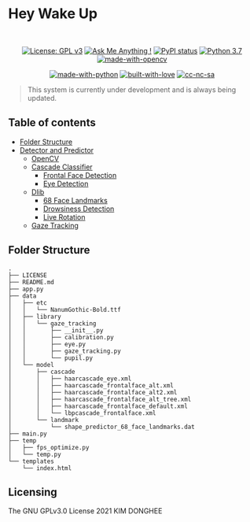 # Hey Wake Up

<br />

<div align="center">

[![License: GPL v3](https://img.shields.io/badge/License-GPLv3-blue.svg)](https://www.gnu.org/licenses/gpl-3.0)
[![Ask Me Anything !](https://img.shields.io/badge/Ask%20me-anything-1abc9c.svg)](https://github.com/DEVHEE/Hey-Wake-Up)
[![PyPI status](https://img.shields.io/pypi/status/ansicolortags.svg)]()
[![Python 3.7](https://img.shields.io/badge/python-3.7-blue.svg)](https://www.python.org/downloads/release/python-370/)
[![made-with-opencv](http://img.shields.io/badge/OpenCV-5c3ee8?style=square&logo=OpenCV&logoColor=white)]()

[![made-with-python](http://ForTheBadge.com/images/badges/made-with-python.svg)](https://www.python.org/)
[![built-with-love](http://ForTheBadge.com/images/badges/built-with-love.svg)](https://GitHub.com/DEVHEE/)
[![cc-nc-sa](http://ForTheBadge.com/images/badges/cc-nc-sa.svg)](https://creativecommons.org/licenses/by-nc-sa/4.0)

</div>

> This system is currently under development and is always being updated.

## Table of contents

-   [Folder Structure](#folder-structure)
-   [Detector and Predictor](#detector-and-predictor)
    -   [OpenCV](#opencv)
    -   [Cascade Classifier](#cascade-classifier)
        -   [Frontal Face Detection](#frontal-face-detection)
        -   [Eye Detection](#eye-detection)
    -   [Dlib](#dlib)
        -   [68 Face Landmarks](#68-face-landmarks)
        -   [Drowsiness Detection](#drowsiness-detection)
        -   [Live Rotation](#live-rotation)
    -   [Gaze Tracking](#gaze-tracking)

## Folder Structure

    .
    ├── LICENSE
    ├── README.md
    ├── app.py
    ├── data
    │   ├── etc
    │   │   └── NanumGothic-Bold.ttf
    │   ├── library
    │   │   └── gaze_tracking
    │   │       ├── __init__.py
    │   │       ├── calibration.py
    │   │       ├── eye.py
    │   │       ├── gaze_tracking.py
    │   │       └── pupil.py
    │   └── model
    │       ├── cascade
    │       │   ├── haarcascade_eye.xml
    │       │   ├── haarcascade_frontalface_alt.xml
    │       │   ├── haarcascade_frontalface_alt2.xml
    │       │   ├── haarcascade_frontalface_alt_tree.xml
    │       │   ├── haarcascade_frontalface_default.xml
    │       │   └── lbpcascade_frontalface.xml
    │       └── landmark
    │           └── shape_predictor_68_face_landmarks.dat
    ├── main.py
    ├── temp
    │   ├── fps_optimize.py
    │   └── temp.py
    └── templates
        └── index.html

## Licensing

The GNU GPLv3.0 License 2021 KIM DONGHEE
